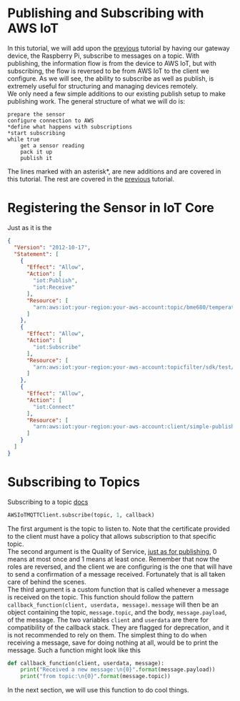 # Publishing and Subscribing with AWS IoT
In this tutorial, we will add upon the [previous](https://github.com/AnHosu/iot_poc/blob/master/publishing.md "simple publishing") tutorial by having our gateway device, the Raspberry Pi, subscribe to messages on a topic. With publishing, the information flow is from the device to AWS IoT, but with subscribing, the flow is reversed to be from AWS IoT to the client we configure. As we will see, the ability to subscribe as well as publish, is extremely useful for structuring and managing devices remotely.<br>
We only need a few simple additions to our existing publish setup to make publishing work. The general structure of what we will do is:
```
prepare the sensor
configure connection to AWS
*define what happens with subscriptions
*start subscribing
while true
    get a sensor reading
    pack it up
    publish it
```
The lines marked with an asterisk*, are new additions and are covered in this tutorial. The rest are covered in the [previous](https://github.com/AnHosu/iot_poc/blob/master/publishing.md "simple publishing") tutorial.
# Registering the Sensor in IoT Core
Just as it is the 
```json
{
  "Version": "2012-10-17",
  "Statement": [
    {
      "Effect": "Allow",
      "Action": [
        "iot:Publish",
        "iot:Receive"
      ],
      "Resource": [
        "arn:aws:iot:your-region:your-aws-account:topic/bme680/temperature"
      ]
    },
    {
      "Effect": "Allow",
      "Action": [
        "iot:Subscribe"
      ],
      "Resource": [
        "arn:aws:iot:your-region:your-aws-account:topicfilter/sdk/test/java"
      ]
    },
    {
      "Effect": "Allow",
      "Action": [
        "iot:Connect"
      ],
      "Resource": [
        "arn:aws:iot:your-region:your-aws-account:client/simple-publishing"
      ]
    }
  ]
}
```
# Subscribing to Topics
Subscribing to a topic [docs](https://s3.amazonaws.com/aws-iot-device-sdk-python-docs/sphinx/html/index.html#AWSIoTPythonSDK.MQTTLib.AWSIoTMQTTClient.subscribe "subscribe docs")
```python
AWSIoTMQTTClient.subscribe(topic, 1, callback)
```
The first argument is the topic to listen to. Note that the certificate provided to the client must have a policy that allows subscription to that specific topic.<br>
The second argument is the Quality of Service, [just as for publishing](https://github.com/AnHosu/iot_poc/blob/master/publishing.md#quality-of-service-qos), 0 means at most once and 1 means at least once. Remember that now the roles are reversed, and the client we are configuring is the one that will have to send a confirmation of a message received. Fortunately that is all taken care of behind the scenes.<br>
The third argument is a custom function that is called whenever a message is received on the topic. This function should follow the pattern `callback_function(client, userdata, message)`. `message` will then be an object containing the topic, `message.topic`, and the body, `message.payload`, of the message. The two variables `client` and `userdata` are there for compatibility of the callback stack. They are flagged for deprecation, and it is not recommended to rely on them. The simplest thing to do when receiving a message, save for doing nothing at all, would be to print the message. Such a function might look like this
```python
def callback_function(client, userdata, message):
    print("Received a new message:\n{0}".format(message.payload))
    print("from topic:\n{0}".format(message.topic))
```
In the next section, we will use this function to do cool things.